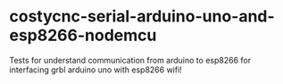 # costycnc-serial-arduino-uno-and-esp8266-nodemcu

Tests for understand communication from arduino to esp8266 for interfacing grbl arduino uno with esp8266 wifi!
